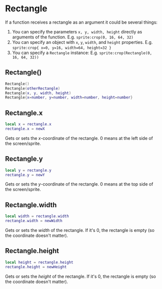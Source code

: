 # Rectangle

If a function receives a rectangle as an argument it could be several
things:

1. You can specify the parameters `x, y, width, height` directly as
   arguments of the function.
   E.g. `sprite:crop(0, 16, 64, 32)`
1. You can specify an object with `x`, `y`, `width`, and `height` properties.
   E.g. `sprite:crop{ x=0, y=16, width=64, height=32 }`
1. You can specify a `Rectangle` instance:
   E.g. `sprite:crop(Rectangle(0, 16, 64, 32))`

## Rectangle()

```lua
Rectangle()
Rectangle(otherRectangle)
Rectangle(x, y, width, height)
Rectangle{x=number, y=number, width=number, height=number}
```

## Rectangle.x

```lua
local x = rectangle.x
rectangle.x = newX
```

Gets or sets the *x*-coordinate of the rectangle. 0 means at the left
side of the screen/sprite.

## Rectangle.y

```lua
local y = rectangle.y
rectangle.y = newY
```

Gets or sets the *y*-coordinate of the rectangle. 0 means at the top side
of the screen/sprite.

## Rectangle.width

```lua
local width = rectangle.width
rectangle.width = newWidth
```

Gets or sets the *width* of the rectangle. If it's 0, the rectangle is
empty (so the coordinate doesn't matter).

## Rectangle.height

```lua
local height = rectangle.height
rectangle.height = newHeight
```

Gets or sets the *height* of the rectangle. If it's 0, the rectangle is
empty (so the coordinate doesn't matter).
